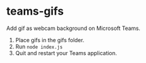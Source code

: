 # teams-gifs

Add gif as webcam background on Microsoft Teams.

1. Place gifs in the gifs folder.
2. Run `node index.js`
3. Quit and restart your Teams application.
